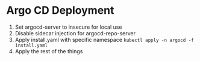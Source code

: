 # Argo CD Deployment
1. Set argocd-server to insecure for local use
2. Disable sidecar injection for argocd-repo-server
3. Apply install.yaml with specific namespace ```kubectl apply -n argocd -f install.yaml```
4. Apply the rest of the things